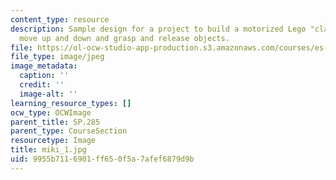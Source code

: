 ```yaml
---
content_type: resource
description: Sample design for a project to build a motorized Lego "claw" that can
  move up and down and grasp and release objects.
file: https://ol-ocw-studio-app-production.s3.amazonaws.com/courses/es-293-lego-robotics-spring-2007/9955b7116901ff650f5a7afef6879d9b_miki_1.jpg
file_type: image/jpeg
image_metadata:
  caption: ''
  credit: ''
  image-alt: ''
learning_resource_types: []
ocw_type: OCWImage
parent_title: SP.285
parent_type: CourseSection
resourcetype: Image
title: miki_1.jpg
uid: 9955b711-6901-ff65-0f5a-7afef6879d9b
---
```

